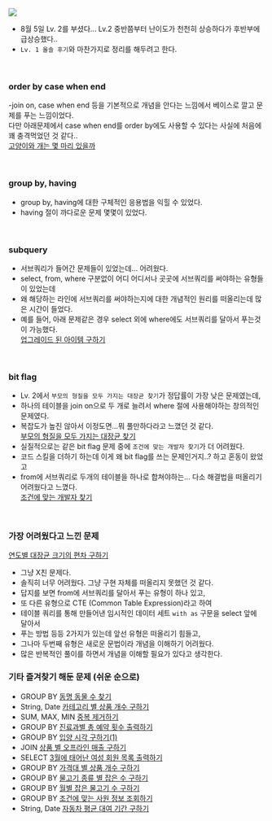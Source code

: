 <img src="https://github.com/user-attachments/assets/fa4d2d4f-f892-4532-baad-789f8ba09b06" /><br>
- 8월 5일 Lv. 2를 부셨다... Lv.2 중반쯤부터 난이도가 천천히 상승하다가 후반부에 급상승했다..
- `Lv. 1 올솔 후기`와 마찬가지로 정리를 해두려고 한다.

<br>

### order by case when end  <br>
-join on, case when end 등을 기본적으로 개념을 안다는 느낌에서 베이스로 깔고 문제를 푸는 느낌이었다. <br>
다만 아래문제에서 case when end를 order by에도 사용할 수 있다는 사실에 처음에 꽤 충격먹었던 것 같다.. <br>
[고양이와 개는 몇 마리 있을까](https://school.programmers.co.kr/learn/courses/30/lessons/59040)<br>

<br>

### group by, having <br>
- group by, having에 대한 구체적인 응용법을 익힐 수 있었다. <br>
- having 절이 까다로운 문제 몇몇이 있었다. <br>

<br>

### subquery <br>
- 서브쿼리가 들어간 문제들이 있었는데... 어려웠다. <br>
- select, from, where 구분없이 어디 어디서나 곳곳에 서브쿼리를 써야하는 유형들이 있었는데 <br>
- 왜 해당하는 라인에 서브쿼리를 써야하는지에 대한 개념적인 원리를 떠올리는데 많은 시간이 들었다. <br>
- 예를 들어, 아래 문제같은 경우 select 외에 where에도 서브쿼리를 달아서 푸는것이 가능했다. <br>
[업그레이드 된 아이템 구하기](https://school.programmers.co.kr/learn/courses/30/lessons/273711)<br>

<br>

### bit flag <br>
- Lv. 2에서 `부모의 형질을 모두 가지는 대장균 찾기`가 정답률이 가장 낮은 문제였는데, <br>
- 하나의 테이블을 join on으로 두 개로 늘려서 where 절에 사용해야하는 창의적인 문제였다. <br>
- 복잡도가 높진 않아서 이정도면...뭐 풀만하다라고 느꼈던 것 같다. <br>
[부모의 형질을 모두 가지는 대장균 찾기](https://school.programmers.co.kr/learn/courses/30/lessons/301647)<br>
- 실질적으로는 같은 bit flag 문제 중에 `조건에 맞는 개발자 찾기`가 더 어려웠다. <br>
- 코드 스킬을 더하기 하는데 이게 왜 bit flag를 쓰는 문제인거지..? 하고 혼동이 왔었고 <br>
- from에 서브쿼리로 두개의 테이블을 하나로 합쳐야하는... 다소 해결법을 떠올리기 어려웠다고 느꼈다. <br>
[조건에 맞는 개발자 찾기](https://school.programmers.co.kr/learn/courses/30/lessons/276034)<br>

<br>

### 가장 어려웠다고 느낀 문제 <br>
[연도별 대장균 크기의 편차 구하기](https://school.programmers.co.kr/learn/courses/30/lessons/299310)<br>
- 그냥 X친 문제다.
- 솔직히 너무 어려웠다. 그냥 구현 자체를 떠올리지 못했던 것 같다.
- 답지를 보면 from에 서브쿼리를 달아서 푸는 유형이 하나 있고,
- 또 다른 유형으로 CTE (Common Table Expression)라고 하여
- 테이블 쿼리를 통해 만들어낸 임시적인 데이터 세트 `with as` 구문을 select 앞에 달아서
- 푸는 방법 등등 2가지가 있는데 앞선 유형은 떠올리기 힘들고,
- 그나마 두번째 유형은 새로운 문법이라 개념을 이해하기 어려웠다.
- 많은 반복적인 풀이를 하면서 개념을 이해할 필요가 있다고 생각한다.

### 기타 즐겨찾기 해둔 문제 (쉬운 순으로)
- GROUP BY [동명 동물 수 찾기](https://school.programmers.co.kr/learn/courses/30/lessons/59041)<br>
- String, Date [카테고리 별 상품 개수 구하기](https://school.programmers.co.kr/learn/courses/30/lessons/131529)<br>
- SUM, MAX, MIN [중복 제거하기](https://school.programmers.co.kr/learn/courses/30/lessons/59408)<br>
- GROUP BY [진료과별 총 예약 횟수 출력하기](https://school.programmers.co.kr/learn/courses/30/lessons/132202)<br>
- GROUP BY [입양 시각 구하기(1)](https://school.programmers.co.kr/learn/courses/30/lessons/59412)<br>
- JOIN [상품 별 오프라인 매출 구하기](https://school.programmers.co.kr/learn/courses/30/lessons/131533)<br>
- SELECT [3월에 태어난 여성 회원 목록 출력하기](https://school.programmers.co.kr/learn/courses/30/lessons/131120)<br>
- GROUP BY [가격대 별 상품 개수 구하기](https://school.programmers.co.kr/learn/courses/30/lessons/131530)<br>
- GROUP BY [물고기 종류 별 잡은 수 구하기](https://school.programmers.co.kr/learn/courses/30/lessons/293257)<br>
- GROUP BY [월별 잡은 물고기 수 구하기](https://school.programmers.co.kr/learn/courses/30/lessons/293260)<br>
- GROUP BY [조건에 맞는 사원 정보 조회하기](https://school.programmers.co.kr/learn/courses/30/lessons/284527)<br>
- String, Date [자동차 평균 대여 기간 구하기](https://school.programmers.co.kr/learn/courses/30/lessons/157342)<br>
